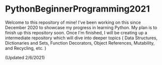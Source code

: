 # PythonBeginnerProgramming2021
Welcome to this repository of mine! I've been working on this since December 2020 to showcase my progress in learning Python. My plan is to finish up this repository soon.
Once I'm finished, I will be creating up a intermediate repository which will dive into deeper topics ( Data Structures, Dictionaries and Sets, Function Decorators, Object References, Mutability, and Recycling, etc. )

(Updated 2/6/2021)

